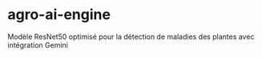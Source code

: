 # agro-ai-engine
Modèle ResNet50 optimisé pour la détection de maladies des plantes avec intégration Gemini
